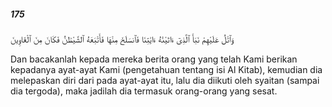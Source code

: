 ##### 175

<span class="ayah">وَٱتْلُ عَلَيْهِمْ نَبَأَ ٱلَّذِىٓ ءَاتَيْنَٰهُ ءَايَٰتِنَا فَٱنسَلَخَ مِنْهَا فَأَتْبَعَهُ ٱلشَّيْطَٰنُ فَكَانَ مِنَ ٱلْغَاوِينَ</span>

<span class="ayah_translation">Dan bacakanlah kepada mereka berita orang yang telah Kami berikan kepadanya ayat-ayat Kami (pengetahuan tentang isi Al Kitab), kemudian dia melepaskan diri dari pada ayat-ayat itu, lalu dia diikuti oleh syaitan (sampai dia tergoda), maka jadilah dia termasuk orang-orang yang sesat.</span>
